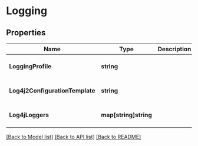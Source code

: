 # Logging

## Properties
Name | Type | Description | Notes
------------ | ------------- | ------------- | -------------
**LoggingProfile** | **string** |  | [optional] [default to null]
**Log4j2ConfigurationTemplate** | **string** |  | [optional] [default to null]
**Log4jLoggers** | **map[string]string** |  | [optional] [default to null]

[[Back to Model list]](../README.md#documentation-for-models) [[Back to API list]](../README.md#documentation-for-api-endpoints) [[Back to README]](../README.md)


